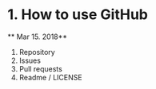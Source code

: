 # 1. How to use GitHub


** Mar 15. 2018**
1) Repository 
2) Issues
3) Pull requests
4) Readme / LICENSE
